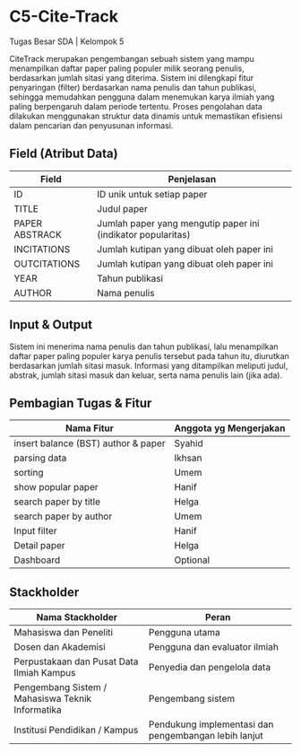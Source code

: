 # C5-Cite-Track
Tugas Besar SDA | Kelompok 5

CiteTrack merupakan pengembangan sebuah sistem yang mampu menampilkan daftar paper paling populer milik seorang penulis, berdasarkan jumlah sitasi yang diterima. Sistem ini dilengkapi fitur penyaringan (filter) berdasarkan nama penulis dan tahun publikasi, sehingga memudahkan pengguna dalam menemukan karya ilmiah yang paling berpengaruh dalam periode tertentu. Proses pengolahan data dilakukan menggunakan struktur data dinamis untuk memastikan efisiensi dalam pencarian dan penyusunan informasi.

## Field (Atribut Data)

| Field | Penjelasan |
| --- | --- |
| ID | ID unik untuk setiap paper |
| TITLE | Judul paper |
| PAPER ABSTRACK | Jumlah paper yang mengutip paper ini (indikator popularitas)|
| INCITATIONS | Jumlah kutipan yang dibuat oleh paper ini |
| OUTCITATIONS | Jumlah kutipan yang dibuat oleh paper ini |
| YEAR | Tahun publikasi |
| AUTHOR | Nama penulis |

## Input & Output
Sistem ini menerima nama penulis dan tahun publikasi, lalu menampilkan daftar paper paling populer karya penulis tersebut pada tahun itu, diurutkan berdasarkan jumlah sitasi masuk. Informasi yang ditampilkan meliputi judul, abstrak, jumlah sitasi masuk dan keluar, serta nama penulis lain (jika ada).

## Pembagian Tugas & Fitur

| Nama Fitur | Anggota yg Mengerjakan |
| --- | --- | 
|  insert balance (BST) author & paper | Syahid |
| parsing data | Ikhsan |
| sorting | Umem |
| show popular paper | Hanif |
| search paper by title | Helga |
| search paper by author | Umem |
| Input filter | Hanif | 
| Detail paper | Helga |
| Dashboard | Optional |

## Stackholder 

| Nama Stackholder | Peran |
| --- | --- |
| Mahasiswa dan Peneliti | Pengguna utama |
| Dosen dan Akademisi | Pengguna dan evaluator ilmiah |
| Perpustakaan dan Pusat Data Ilmiah Kampus | Penyedia dan pengelola data |
| Pengembang Sistem / Mahasiswa Teknik Informatika | Pengembang sistem |
|Institusi Pendidikan / Kampus | Pendukung implementasi dan pengembangan lebih lanjut |







